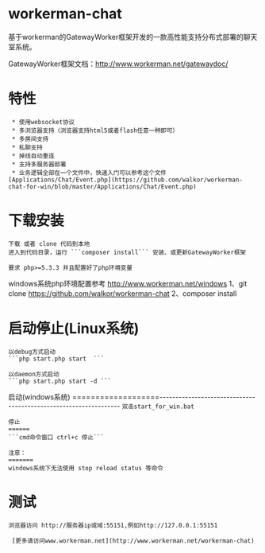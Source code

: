 workerman-chat
=======
基于workerman的GatewayWorker框架开发的一款高性能支持分布式部署的聊天室系统。

GatewayWorker框架文档：http://www.workerman.net/gatewaydoc/

 特性
=======================================================================================
     * 使用websocket协议
     * 多浏览器支持（浏览器支持html5或者flash任意一种即可）
     * 多房间支持
     * 私聊支持
     * 掉线自动重连
     * 支持多服务器部署
     * 业务逻辑全部在一个文件中，快速入门可以参考这个文件[Applications/Chat/Event.php](https://github.com/walkor/workerman-chat-for-win/blob/master/Applications/Chat/Event.php)

下载安装
=======================================================================================
    下载 或者 clone 代码到本地
    进入到代码目录，运行 ```composer install``` 安装、或更新GatewayWorker框架

    要求 php>=5.3.3 并且配置好了php环境变量

windows系统php环境配置参考 http://www.workerman.net/windows
    1、git clone https://github.com/walkor/workerman-chat
    2、composer install


启动停止(Linux系统)
=====================================================================================
    以debug方式启动
    ```php start.php start  ```

    以daemon方式启动
    ```php start.php start -d ```

启动(windows系统)
===================-----------------------------------------------------------------
    ```双击start_for_win.bat```

    停止
    ======
    ```cmd命令窗口 ctrl+c 停止```

    注意：
    =======
    windows系统下无法使用 stop reload status 等命令

测试
=================================================================================
    浏览器访问 http://服务器ip或域:55151,例如http://127.0.0.1:55151

     [更多请访问www.workerman.net](http://www.workerman.net/workerman-chat)
